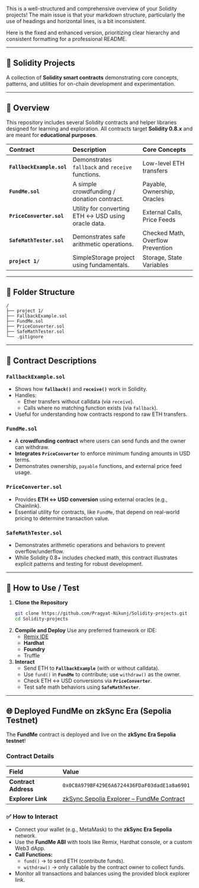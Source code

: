 This is a well-structured and comprehensive overview of your Solidity projects\! The main issue is that your markdown structure, particularly the use of headings and horizontal lines, is a bit inconsistent.

Here is the fixed and enhanced version, prioritizing clear hierarchy and consistent formatting for a professional README.

-----

## 🧠 Solidity Projects

A collection of **Solidity smart contracts** demonstrating core concepts, patterns, and utilities for on-chain development and experimentation.

-----

## 🚀 Overview

This repository includes several Solidity contracts and helper libraries designed for learning and exploration. All contracts target **Solidity 0.8.x** and are meant for **educational purposes**.

| Contract | Description | Core Concepts |
| :--- | :--- | :--- |
| **`FallbackExample.sol`** | Demonstrates `fallback` and `receive` functions. | Low-level ETH transfers |
| **`FundMe.sol`** | A simple crowdfunding / donation contract. | Payable, Ownership, Oracles |
| **`PriceConverter.sol`** | Utility for converting ETH $\leftrightarrow$ USD using oracle data. | External Calls, Price Feeds |
| **`SafeMathTester.sol`** | Demonstrates safe arithmetic operations. | Checked Math, Overflow Prevention |
| **`project 1/`** | SimpleStorage project using fundamentals. | Storage, State Variables |

-----

## 📂 Folder Structure

```
/
├── project 1/
├── FallbackExample.sol
├── FundMe.sol
├── PriceConverter.sol
├── SafeMathTester.sol
└── .gitignore
```

-----

## 📄 Contract Descriptions

### `FallbackExample.sol`

  - Shows how **`fallback()`** and **`receive()`** work in Solidity.
  - Handles:
      - Ether transfers without calldata (via `receive`).
      - Calls where no matching function exists (via `fallback`).
  - Useful for understanding how contracts respond to raw ETH transfers.

### `FundMe.sol`

  - A **crowdfunding contract** where users can send funds and the owner can withdraw.
  - **Integrates `PriceConverter`** to enforce minimum funding amounts in USD terms.
  - Demonstrates ownership, `payable` functions, and external price feed usage.

### `PriceConverter.sol`

  - Provides **ETH $\leftrightarrow$ USD conversion** using external oracles (e.g., Chainlink).
  - Essential utility for contracts, like `FundMe`, that depend on real-world pricing to determine transaction value.

### `SafeMathTester.sol`

  - Demonstrates arithmetic operations and behaviors to prevent overflow/underflow.
  - While Solidity 0.8+ includes checked math, this contract illustrates explicit patterns and testing for robust development.

-----

## 🧪 How to Use / Test

1.  **Clone the Repository**
    ```bash
    git clone https://github.com/Pragyat-Nikunj/Solidity-projects.git
    cd Solidity-projects
    ```
2.  **Compile and Deploy**
    Use any preferred framework or IDE:
      * [Remix IDE](https://remix.ethereum.org/)
      * **Hardhat**
      * **Foundry**
      * Truffle
3.  **Interact**
      * Send ETH to **`FallbackExample`** (with or without calldata).
      * Use `fund()` in **`FundMe`** to contribute; use `withdraw()` as the owner.
      * Check ETH $\leftrightarrow$ USD conversions via **`PriceConverter`**.
      * Test safe math behaviors using **`SafeMathTester`**.

-----

## 🌐 Deployed FundMe on zkSync Era (Sepolia Testnet)

The **FundMe** contract is deployed and live on the **zkSync Era Sepolia testnet**\!

### Contract Details

| Field | Value |
| :--- | :--- |
| **Contract Address** | `0x0C8A979BF429E6A6724436FDaF03dadE1a8a6901` |
| **Explorer Link** | [zkSync Sepolia Explorer – FundMe Contract](https://sepolia.explorer.zksync.io/address/0x0C8A979BF429E6A6724436FDaF03dadE1a8a6901) |

### ✅ How to Interact

  * Connect your wallet (e.g., MetaMask) to the **zkSync Era Sepolia** network.
  * Use the **FundMe ABI** with tools like Remix, Hardhat console, or a custom Web3 dApp.
  * **Call Functions:**
      * `fund()` $\rightarrow$ to send ETH (contribute funds).
      * `withdraw()` $\rightarrow$ only callable by the contract owner to collect funds.
  * Monitor all transactions and balances using the provided block explorer link.

